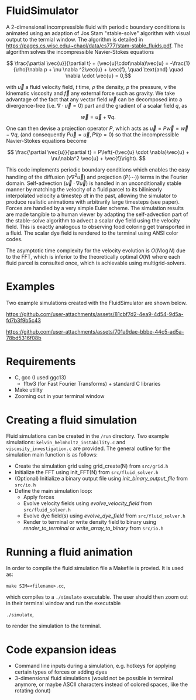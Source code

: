 # FluidSimulator
A 2-dimensional incompressible fluid with periodic boundary conditions is animated using an adaption of Jos Stam "stable-solve" algorithm with visual output to the termial window. The algorithm is detailed in https://pages.cs.wisc.edu/~chaol/data/cs777/stam-stable_fluids.pdf. The algorithm solves the incompressible Navier-Stokes equations

$$ \frac{\partial \vec{u}}{\partial t} + (\vec{u}\cdot\nabla)\vec{u} = -\frac{1}{\rho}\nabla p + \nu \nabla ^2\vec{u} + \vec{f}, \quad \text{and} \quad \nabla \cdot \vec{u} = 0,$$

with $\vec{u}$ a fluid velocity field, $t$ time, $\rho$ the density, $p$ the pressure, $\nu$ the kinematic viscosity and $\vec{f}$ any external force such as gravity. We take advantage of the fact that any vector field $\vec{w}$ can be decomposed into a divergence-free (i.e. $\nabla \cdot \vec{u} = 0$) part and the gradient of a scalar field $q$, as

$$ \vec{w} = \vec{u} + \nabla q. $$

One can then devise a projection operator $P$, which acts as $\vec{u}=P\vec{w} = \vec{w}-\nabla q$, (and consequently $P\vec{u} = \vec{u}, P\nabla p = 0$) so that the incompressible Navier-Stokes equations become

$$ \frac{\partial \vec{u}}{\partial t} = P\left(-(\vec{u} \cdot \nabla)\vec{u} + \nu\nabla^2 \vec{u} + \vec{f}\right). $$

This code implements periodic boundary conditions which enables the easy handling of the diffusion $(\nu \nabla^2 \vec{u})$ and projection $(P(\cdots))$ terms in the Fourier domain. Self-advection $(\vec{u}\cdot\nabla\vec{u})$ is handled in an unconditionally stable manner by matching the velocity of a fluid parcel to its biliniearly interpolated velocity a timestep $dt$ in the past, allowing the simulator to produce realistic animations with arbitrarily large timesteps (see paper). Forces are handled by a very simple Euler scheme. The simulation results are made tangible to a human viewer by adapting the self-advection part of the stable-solve algorithm to advect a scalar dye field using the velocity field. This is exactly analogous to observing food coloring get transported in a fluid. The scalar dye field is rendered to the terminal using ANSI color codes. 

The asymptotic time complexity for the velocity evolution is $O(N \log N)$ due to the FFT, which is inferior to the theoretically optimal $O(N)$ where each fluid parcel is consulted once, which is achievable using multigrid-solvers. 

# Examples
Two example simulations created with the FluidSimulator are shown below.

https://github.com/user-attachments/assets/81cbf7d2-4ea9-4d54-9d5a-fd7b3f9b5c43

https://github.com/user-attachments/assets/701a9dae-bbbe-44c5-ad5a-78bd5316f08b

# Requirements
- C, gcc (I used ggc13)
	- fftw3 (for Fast Fourier Transforms) + standard C libraries
- Make utility
- Zooming out in your terminal window

# Creating a fluid simulation
Fluid simulations can be created in the `/run` directory. Two example simulations:
`kelvin_helmholtz_instability.c` and `viscosity_investigation.c` are provided. The
general outline for the simulation main function is as follows:
- Create the simulation grid using grid_create(N) from `src/grid.h`
- Initialize the FFT using init_FFT(N) from `src/fluid_solver.h`
- (Optional) Initialize a binary output file using *init_binary_output_file* from `src/io.h`
- Define the main simulation loop:
	- Apply forces
	- Evolve velocity fields using *evolve_velocity_field* from `src/fluid_solver.h`
	- Evolve dye field(s) using *evolve_dye_field* from `src/fluid_solver.h`
	- Render to terminal or write density field to binary using *render_to_terminal* or *write_array_to_binary* from `src/io.h`

# Running a fluid animation
In order to compile the fluid simulation file a Makefile is provied.
It is used as:

`make SIM=<filename>.cc`,

which compiles to a `./simulate` executable. The user should then zoom out in their
terminal window and run the executable

`./simulate`,

to render the simulation to the terminal.

# Code expansion ideas
- Command line inputs during a simulation, e.g. hotkeys for applying certain types of forces or adding dyes
- 3-dimensional fluid simulations (would not be possible in terminal anymore, or maybe ASCII characters instead of colored spaces, like the rotating donut)
